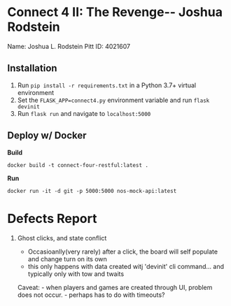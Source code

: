 # Connect 4 II: The Revenge-- Joshua Rodstein

Name: Joshua L. Rodstein
Pitt ID: 4021607

## Installation

1. Run `pip install -r requirements.txt` in a Python 3.7+ virtual environment
2. Set the `FLASK_APP=connect4.py` environment variable and run `flask devinit`
3. Run `flask run` and navigate to `localhost:5000`

## Deploy w/ Docker

 **Build**
 
```docker build -t connect-four-restful:latest .```

**Run**

```docker run -it -d git -p 5000:5000 nos-mock-api:latest```





# Defects Report 

1. Ghost clicks, and state conflict 
    - Occasioanlly(very rarely) after a click, the board will self populate and change turn on its own 
    - this only happens with data created witj 'devinit' cli command... and typically only with tow and twaits 
    
    Caveat: 
        - when players and games are created through UI, problem does not occur. 
        - perhaps has to do with timeouts? 
    